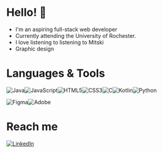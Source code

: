 # Hello! :raised_hands:
* I'm an aspiring full-stack web developer
* Currently attending the University of Rochester. 
* I love listening to listening to Mitski
* Graphic design

# Languages & Tools
![Java](https://img.shields.io/badge/java-%23ED8B00.svg?style=for-the-badge&logo=java&logoColor=white)![JavaScript](https://img.shields.io/badge/javascript-%23323330.svg?style=for-the-badge&logo=javascript&logoColor=%23F7DF1E)![HTML5](https://img.shields.io/badge/html5-%23E34F26.svg?style=for-the-badge&logo=html5&logoColor=white)![CSS3](https://img.shields.io/badge/css3-%231572B6.svg?style=for-the-badge&logo=css3&logoColor=white)![C](https://img.shields.io/badge/c-%2300599C.svg?style=for-the-badge&logo=c&logoColor=white)![Kotlin](https://img.shields.io/badge/kotlin-%230095D5.svg?style=for-the-badge&logo=kotlin&logoColor=white)![Python](https://img.shields.io/badge/python-3670A0?style=for-the-badge&logo=python&logoColor=ffdd54)

![Figma](https://img.shields.io/badge/figma-%23F24E1E.svg?style=for-the-badge&logo=figma&logoColor=white)![Adobe](https://img.shields.io/badge/adobe-%23FF0000.svg?style=for-the-badge&logo=adobe&logoColor=white)

# Reach me
[![LinkedIn](https://img.shields.io/badge/linkedin-%230077B5.svg?style=for-the-badge&logo=linkedin&logoColor=white)](http://google.com.au/)


